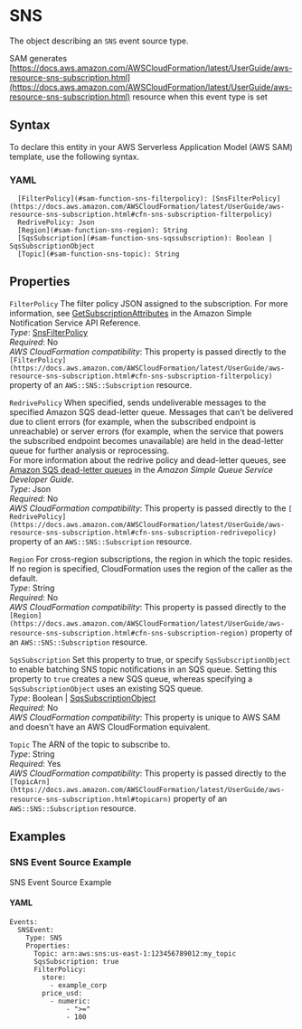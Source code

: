 # SNS<a name="sam-property-function-sns"></a>

The object describing an `SNS` event source type\.

SAM generates [https://docs.aws.amazon.com/AWSCloudFormation/latest/UserGuide/aws-resource-sns-subscription.html](https://docs.aws.amazon.com/AWSCloudFormation/latest/UserGuide/aws-resource-sns-subscription.html) resource when this event type is set

## Syntax<a name="sam-property-function-sns-syntax"></a>

To declare this entity in your AWS Serverless Application Model \(AWS SAM\) template, use the following syntax\.

### YAML<a name="sam-property-function-sns-syntax.yaml"></a>

```
  [FilterPolicy](#sam-function-sns-filterpolicy): [SnsFilterPolicy](https://docs.aws.amazon.com/AWSCloudFormation/latest/UserGuide/aws-resource-sns-subscription.html#cfn-sns-subscription-filterpolicy)
  RedrivePolicy: Json
  [Region](#sam-function-sns-region): String
  [SqsSubscription](#sam-function-sns-sqssubscription): Boolean | SqsSubscriptionObject
  [Topic](#sam-function-sns-topic): String
```

## Properties<a name="sam-property-function-sns-properties"></a>

 `FilterPolicy`   <a name="sam-function-sns-filterpolicy"></a>
The filter policy JSON assigned to the subscription\. For more information, see [GetSubscriptionAttributes](https://docs.aws.amazon.com/sns/latest/api/API_GetSubscriptionAttributes.html) in the Amazon Simple Notification Service API Reference\.  
*Type*: [SnsFilterPolicy](https://docs.aws.amazon.com/AWSCloudFormation/latest/UserGuide/aws-resource-sns-subscription.html#cfn-sns-subscription-filterpolicy)  
*Required*: No  
*AWS CloudFormation compatibility*: This property is passed directly to the `[FilterPolicy](https://docs.aws.amazon.com/AWSCloudFormation/latest/UserGuide/aws-resource-sns-subscription.html#cfn-sns-subscription-filterpolicy)` property of an `AWS::SNS::Subscription` resource\.

 `RedrivePolicy`   <a name="sam-function-sns-redrivepolicy"></a>
When specified, sends undeliverable messages to the specified Amazon SQS dead\-letter queue\. Messages that can't be delivered due to client errors \(for example, when the subscribed endpoint is unreachable\) or server errors \(for example, when the service that powers the subscribed endpoint becomes unavailable\) are held in the dead\-letter queue for further analysis or reprocessing\.  
For more information about the redrive policy and dead\-letter queues, see [ Amazon SQS dead\-letter queues](https://docs.aws.amazon.com/AWSSimpleQueueService/latest/SQSDeveloperGuide/sqs-dead-letter-queues.html) in the *Amazon Simple Queue Service Developer Guide*\.  
*Type*: Json  
*Required*: No  
*AWS CloudFormation compatibility*: This property is passed directly to the `[ RedrivePolicy](https://docs.aws.amazon.com/AWSCloudFormation/latest/UserGuide/aws-resource-sns-subscription.html#cfn-sns-subscription-redrivepolicy)` property of an `AWS::SNS::Subscription` resource\.

 `Region`   <a name="sam-function-sns-region"></a>
For cross\-region subscriptions, the region in which the topic resides\.  
If no region is specified, CloudFormation uses the region of the caller as the default\.  
*Type*: String  
*Required*: No  
*AWS CloudFormation compatibility*: This property is passed directly to the `[Region](https://docs.aws.amazon.com/AWSCloudFormation/latest/UserGuide/aws-resource-sns-subscription.html#cfn-sns-subscription-region)` property of an `AWS::SNS::Subscription` resource\.

 `SqsSubscription`   <a name="sam-function-sns-sqssubscription"></a>
Set this property to true, or specify `SqsSubscriptionObject` to enable batching SNS topic notifications in an SQS queue\. Setting this property to `true` creates a new SQS queue, whereas specifying a `SqsSubscriptionObject` uses an existing SQS queue\.  
*Type*: Boolean \| [SqsSubscriptionObject](sam-property-function-sqssubscriptionobject.md)  
*Required*: No  
*AWS CloudFormation compatibility*: This property is unique to AWS SAM and doesn't have an AWS CloudFormation equivalent\.

 `Topic`   <a name="sam-function-sns-topic"></a>
The ARN of the topic to subscribe to\.  
*Type*: String  
*Required*: Yes  
*AWS CloudFormation compatibility*: This property is passed directly to the `[TopicArn](https://docs.aws.amazon.com/AWSCloudFormation/latest/UserGuide/aws-resource-sns-subscription.html#topicarn)` property of an `AWS::SNS::Subscription` resource\.

## Examples<a name="sam-property-function-sns--examples"></a>

### SNS Event Source Example<a name="sam-property-function-sns--examples--sns-event-source-example"></a>

SNS Event Source Example

#### YAML<a name="sam-property-function-sns--examples--sns-event-source-example--yaml"></a>

```
Events:
  SNSEvent:
    Type: SNS
    Properties:
      Topic: arn:aws:sns:us-east-1:123456789012:my_topic
      SqsSubscription: true
      FilterPolicy:
        store:
          - example_corp
        price_usd:
          - numeric:
              - ">="
              - 100
```